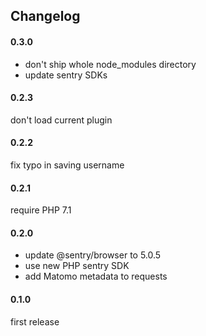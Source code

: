 ## Changelog

#### 0.3.0

- don't ship whole node_modules directory
- update sentry SDKs

#### 0.2.3

don't load current plugin

#### 0.2.2

fix typo in saving username

#### 0.2.1

require PHP 7.1

#### 0.2.0

- update @sentry/browser to 5.0.5
- use new PHP sentry SDK
- add Matomo metadata to requests

#### 0.1.0

first release
